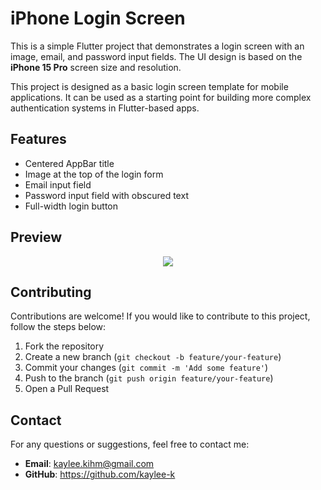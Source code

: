 # iPhone Login Screen

This is a simple Flutter project that demonstrates a login screen with an image, email, and password input fields. The UI design is based on the **iPhone 15 Pro** screen size and resolution.

This project is designed as a basic login screen template for mobile applications. It can be used as a starting point for building more complex authentication systems in Flutter-based apps.


## Features

- Centered AppBar title
- Image at the top of the login form
- Email input field
- Password input field with obscured text
- Full-width login button

## Preview
<p align="center">
 <img src="https://github.com/user-attachments/assets/cb0ef468-32cc-4bbe-a519-e61712969f38" style="max-width: 100%; height: auto;">
</p>

## Contributing

Contributions are welcome! If you would like to contribute to this project, follow the steps below:

1. Fork the repository
2. Create a new branch (`git checkout -b feature/your-feature`)
3. Commit your changes (`git commit -m 'Add some feature'`)
4. Push to the branch (`git push origin feature/your-feature`)
5. Open a Pull Request

## Contact

For any questions or suggestions, feel free to contact me:

- **Email**: kaylee.kihm@gmail.com
- **GitHub**: https://github.com/kaylee-k
